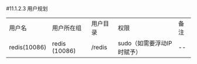 #11.1.2.3	用户规划

|              |               |        |                  |    | 
|--------------|---------------|--------|------------------|----| 
| 用户名          | 用户所在组         | 用户目录   | 权限               | 备注 | 
| redis(10086) | redis (10086) | /redis | sudo（如需要浮动IP时赋予） | --   | 
